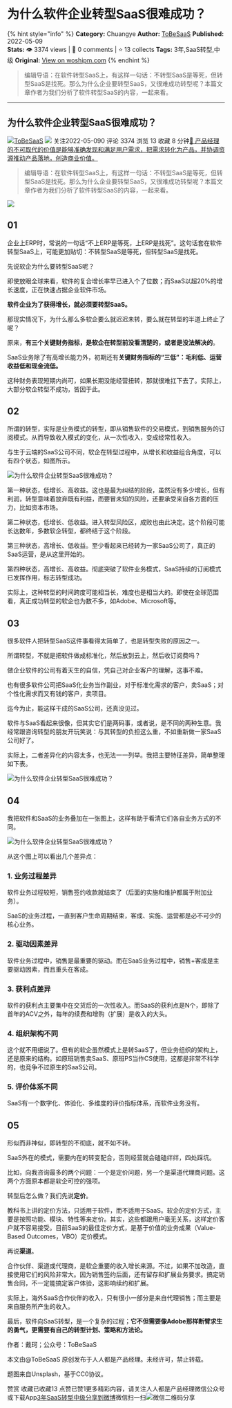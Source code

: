 # 为什么软件企业转型SaaS很难成功？
{% hint style="info" %}
**Category:** Chuangye
**Author:** [ToBeSaaS](https://www.woshipm.com/u/1341134)
**Published:** 2022-05-09  
**Stats:** 👁️ 3374 views | 💬 0 comments | ⭐ 13 collects
**Tags:** 3年,SaaS转型,中级
**Original:** [View on woshipm.com](https://www.woshipm.com/chuangye/5430006.html)
{% endhint %}
> 编辑导语：在软件转型SaaS上，有这样一句话：不转型SaaS是等死，但转型SaaS是找死。那么为什么企业要转型SaaS，又很难成功转型呢？本篇文章作者为我们分析了软件转型SaaS的内容，一起来看。

---

## 为什么软件企业转型SaaS很难成功？

[![](https://static.qidianla.com/woshipm_def_head_1.jpg?imageView2/1/w/72/h/72/q/100)](https://www.woshipm.com/u/1341134)[ToBeSaaS](https://www.woshipm.com/u/1341134) ![](https://static.woshipm.com/tag/1101_1@2x.png) 关注2022-05-090 评论 3374 浏览 13 收藏 8 分钟[🔗 产品经理的不可取代的价值是能够准确发现和满足用户需求，把需求转化为产品，并协调资源推动产品落地，创造商业价值。](https://ke.qidianla.com/courses/90pm)

> 编辑导语：在软件转型SaaS上，有这样一句话：不转型SaaS是等死，但转型SaaS是找死。那么为什么企业要转型SaaS，又很难成功转型呢？本篇文章作者为我们分析了软件转型SaaS的内容，一起来看。

![](https://image.yunyingpai.com/wp/2022/05/mqfiuV8bxv8CSxQ6w2jH.png)

## 01

企业上ERP时，常说的一句话“不上ERP是等死，上ERP是找死”。这句话套在软件转型SaaS上，可能更加贴切：不转型SaaS是等死，但转型SaaS是找死。

先说软企为什么要转型SaaS呢？

即使放眼全球来看，软件的复合增长率早已进入个了位数；而SaaS以超20%的增长速度，正在快速占据企业软件市场。

**软件企业为了获得增长，就必须要转型SaaS。**

那现实情况下，为什么那么多软企要么就迟迟未转，要么就在转型的半道上终止了呢？

原来，**有三个关键财务指标，是软企在转型前没看清楚的，或者是没法解决的**。

SaaS业务除了有高增长能力外，初期还有**关键财务指标的“三低”：毛利低、运营收益低和现金流低。**

这种财务表现短期内尚可，如果长期没能经营扭转，那就很难扛下去了。实际上，大部分软企转型不成功，皆因于此。

## 02

所谓的转型，实际是业务模式的转型，即从销售软件的交易模式，到销售服务的订阅模式。从而导致收入模式的变化，从一次性收入，变成经常性收入。

与生于云端的SaaS公司不同，软企在转型过程中，从增长和收益组合角度，可以有四个状态，如图所示。

![为什么软件企业转型SaaS很难成功？](https://image.yunyingpai.com/wp/2022/05/E03wSDOg0tRXn8K3JIXd.png)

第一种状态，低增长、高收益。这也是最为纠结的阶段，虽然没有多少增长，但有利润，转型意味着放弃既有利益，而要冒未知的风险，还要承受来自各方面的压力，比如资本市场。

第二种状态，低增长、低收益。进入转型风险区，成败也由此决定。这个阶段可能长达数年，多数软企转型，都终结于这个阶段。

第三种状态，高增长、低收益。至少看起来已经转为一家SaaS公司了，真正的SaaS运营，是从这里开始的。

第四种状态，高增长、高收益。彻底突破了软件业务模式，SaaS持续的订阅模式已发挥作用，标志转型成功。

实际上，这种转型的时间跨度可能相当长，难度也是相当大的。即使在全球范围看，真正成功转型的软企也为数不多，如Adobe、Microsoft等。

## 03

很多软件人把转型SaaS这件事看得太简单了，也是转型失败的原因之一。

所谓转型，不就是把软件做成标准化，然后放到云上，然后收订阅费吗？

做企业软件的公司有着天生的自信，凭自己对企业客户的理解，这事不难。

也有很多软件公司把SaaS化业务当作副业，对于标准化需求的客户，卖SaaS；对个性化需求而又有钱的客户，卖项目。

迄今为止，能这样干成的SaaS公司，还真没见过。

软件与SaaS看起来很像，但其实它们是两码事，或者说，是不同的两种生意。我经常跟咨询转型的朋友开玩笑说：与其转型的负担这么重，不如重新做一家SaaS公司好了。

实际上，二者差异化的内容太多，也无法一一列举。我把主要特征差异，简单整理如下表。

![为什么软件企业转型SaaS很难成功？](https://image.yunyingpai.com/wp/2022/05/CEIIC10GMo1VhdPF7Muj.png)

## 04

我把软件和SaaS的业务叠加在一张图上，这样有助于看清它们各自业务方式的不同。

![为什么软件企业转型SaaS很难成功？](https://image.yunyingpai.com/wp/2022/05/cwJAODreeyurDhrVqlmo.png)

从这个图上可以看出几个差异点：

### 1\. 业务过程差异

软件业务过程较短，销售签约收款就结束了（后面的实施和维护都属于附加业务）。

SaaS的业务过程，一直到客户生命周期结束，客成、实施、运营都是必不可少的核心业务。

### 2\. 驱动因素差异

软件业务过程中，销售是最重要的驱动。而在SaaS业务过程中，销售+客成是主要驱动因素，而且重头在客成。

### 3\. 获利点差异

软件的获利点主要集中在交货后的一次性收入。而SaaS的获利点是N个，即除了首年的ACV之外，每年的续费和增购（扩展）是收入的大头。

### 4\. 组织架构不同

这个就不用细说了。但有的软企虽然模式上是转SaaS了，但业务组织的架构上，还是原来的结构。如原班销售卖SaaS、原班PS当作CS使用，这都是非常不科学的，也竞争不过原生的SaaS公司。

### 5\. 评价体系不同

SaaS有一个数字化、体验化、多维度的评价指标体系，而软件业务没有。

## 05

形似而非神似，即转型的不彻底，就不如不转。

SaaS外在的模式，需要内在的转变配合，否则经营就会磕磕绊绊，四处踩坑。

比如，向我咨询最多的两个问题：一个是定价问题，另一个是渠道代理商问题。这两个方面原本都是软企可控的强项。

转型后怎么做？我们先说**定价**。

教科书上讲的定价方法，只适用于软件，而不适用于SaaS。软企的定价方式，主要是按照功能、模块、特性等来定价。其实，这些都跟用户毫无关系，这样定价客户就不容易接受。目前SaaS的最佳定价方式，是基于价值的业务成果（Value-Based Outcomes，VBO）定价模式。

再说**渠道**。

合作伙伴、渠道或代理商，是软企重要的收入增长来源。不过，如果不加改造，直接使用它们的风险非常大。因为销售签约后面，还有留存和扩展业务要求。搞定销售合同，不一定能搞定客户体验，这影响续约和扩展。

实际上，海外SaaS合作伙伴的收入，只有很小一部分是来自代理销售；而主要是来自服务所产生的收入。

最后，软件向SaaS转型，是一个复杂的过程；**它不但需要像Adobe那样断臂求生的勇气，更需要有自己的转型计划、策略和方法论。**

作者：戴珂；公众号：ToBeSaaS

本文由@ToBeSaaS 原创发布于人人都是产品经理。未经许可，禁止转载。

题图来自Unsplash，基于CC0协议。

赞赏 收藏已收藏13 点赞已赞1更多精彩内容，请关注人人都是产品经理微信公众号或下载App[3年](https://www.woshipm.com/tag/3%e5%b9%b4)[SaaS转型](https://www.woshipm.com/tag/saas%e8%bd%ac%e5%9e%8b)[中级](https://www.woshipm.com/tag/%e4%b8%ad%e7%ba%a7)[分享到微博](https://service.weibo.com/share/share.php?appkey=2775287854&title=为什么软件企业转型SaaS很难成功？&url=https://www.woshipm.com/chuangye/5430006.html&pic=https://image.yunyingpai.com/wp/2022/05/mqfiuV8bxv8CSxQ6w2jH.png)微信扫一扫![微信二维码](https://api.pwmqr.com/qrcode/create/?url=https://www.woshipm.com/chuangye/5430006.html)分享